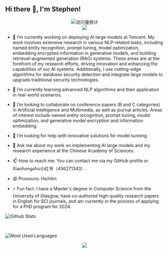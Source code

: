 
## Hi there 👋, I'm Stephen!

<div align="center">
  <img src="https://komarev.com/ghpvc/?username=stephen-guan-researcher&label=Views&color=0e75b6&style=flat" alt="访问量统计" />
</div>

<div align="center"> <img src="https://profile-counter.glitch.me/stephen-guan-researcher/count.svg" /> </div>

- 🔭 I’m currently working on deploying AI large models at Tencent. My work involves extensive research in various NLP-related tasks, including named entity recognition, prompt tuning, model optimization, embedding encrypted information in generative models, and building retrieval-augmented generation (RAG) systems. These areas are at the forefront of my research efforts, driving innovation and enhancing the capabilities of our AI systems. Additionally, I use cutting-edge algorithms for database security detection and integrate large models to upgrade traditional security technologies.

- 🌱 I’m currently learning advanced NLP algorithms and their application in real-world scenarios.
  
- 👯 I’m looking to collaborate on conference papers (B and C categories) in Artificial Intelligence and Multimedia, as well as journal articles. Areas of interest include named entity recognition, prompt tuning, model optimization, and generative model encryption and information embedding.
  
- 🤔 I’m looking for help with innovative solutions for model tunning.
  
- 💬 Ask me about my work on implementing AI large models and my research experience at the Chinese Academy of Sciences.
  
- 📫 How to reach me: You can contact me via my GitHub profile or Xiaohongshu小红书（456271343）.
  
- 😄 Pronouns: He/Him
  
- ⚡ Fun fact:  I have a Master's degree in Computer Science from the University of Glasgow, have co-authored high-quality research papers in English for SCI journals, and am currently in the process of applying for a PhD program for 2024.



![Github Stats](https://github-readme-stats.vercel.app/api?username=stephen-guan-researcher&show_icons=true&theme=dark&count_private=true)

<br/>

![Most Used Languages](https://github-readme-stats.vercel.app/api/top-langs/?username=stephen-guan-researcher&theme=dark&layout=compact)

<div align="center"> <img src="https://github-readme-activity-graph.vercel.app/graph?username=stephen-guan-researcher&theme=xcode" /> </div>




